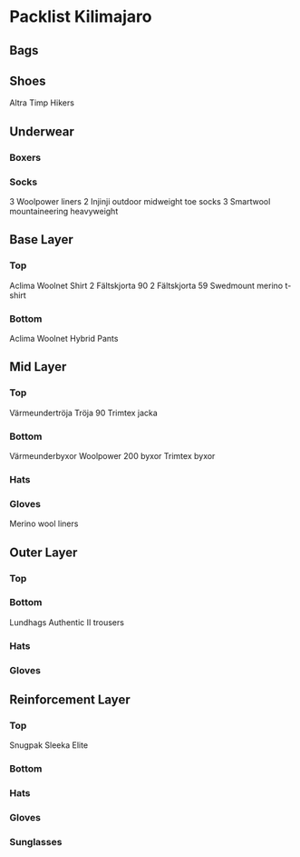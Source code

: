 # Packlist Kilimajaro

## Bags

## Shoes

Altra Timp Hikers

## Underwear

### Boxers

### Socks

3 Woolpower liners
2 Injinji outdoor midweight toe socks
3 Smartwool mountaineering heavyweight

## Base Layer

### Top

Aclima Woolnet Shirt
2 Fältskjorta 90
2 Fältskjorta 59
Swedmount merino t-shirt

### Bottom

Aclima Woolnet Hybrid Pants

## Mid Layer

### Top

Värmeundertröja
Tröja 90
Trimtex jacka

### Bottom

Värmeunderbyxor
Woolpower 200 byxor
Trimtex byxor

### Hats

### Gloves

Merino wool liners

## Outer Layer

### Top

### Bottom

Lundhags Authentic II trousers

### Hats

### Gloves

## Reinforcement Layer

### Top

Snugpak Sleeka Elite

### Bottom

### Hats

### Gloves

### Sunglasses

